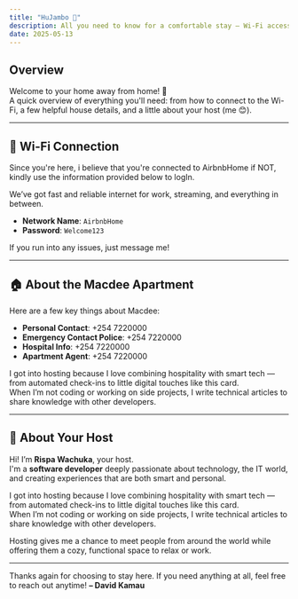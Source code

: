 ```yaml
---
title: "HuJambo 🏡"
description: All you need to know for a comfortable stay — Wi-Fi access, house details, and a little about your host.
date: 2025-05-13
---
```


## Overview

Welcome to your home away from home! 👋  
A quick overview of everything you'll need: from how to connect to the Wi-Fi, a few helpful house details, and a little about your host (me 😊).

---

## 📶 Wi-Fi Connection

Since you're here, i believe that you're connected to AirbnbHome if NOT, kindly use the information provided below to logIn.

We’ve got fast and reliable internet for work, streaming, and everything in between.

- **Network Name**: `AirbnbHome`
- **Password**: `Welcome123`

If you run into any issues, just message me!

---

## 🏠 About the Macdee Apartment

Here are a few key things about Macdee:

- **Personal Contact**: +254 7220000
- **Emergency Contact Police**: +254 7220000  
- **Hospital Info**: +254 7220000
- **Apartment Agent**: +254 7220000

I got into hosting because I love combining hospitality with smart tech — from automated check-ins to little digital touches like this card.  
When I’m not coding or working on side projects, I write technical articles to share knowledge with other developers.

---

## 👤 About Your Host

Hi! I’m **Rispa Wachuka**, your host.  
I'm a **software developer** deeply passionate about technology, the IT world, and creating experiences that are both smart and personal.

I got into hosting because I love combining hospitality with smart tech — from automated check-ins to little digital touches like this card.  
When I’m not coding or working on side projects, I write technical articles to share knowledge with other developers.

Hosting gives me a chance to meet people from around the world while offering them a cozy, functional space to relax or work.

---

Thanks again for choosing to stay here. If you need anything at all, feel free to reach out anytime!
**– David Kamau**
